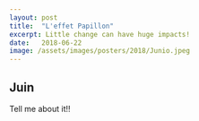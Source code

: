 ```yaml
---
layout: post
title:  "L'effet Papillon"
excerpt: Little change can have huge impacts!
date:   2018-06-22
image: /assets/images/posters/2018/Junio.jpeg
---
```


## Juin

Tell me about it!!